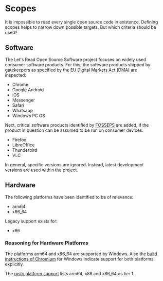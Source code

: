 # Scopes

It is impossible to read every single open source code in existence.
Defining scopes helps to narrow down possible targets. But which
criteria should be used?

## Software

The Let's Read Open Source Software project focuses on widely used
consumer software products. For this, the software products shipped by
gatekeepers as specified by the [EU Digital Markets Act
(DMA)](https://digital-markets-act.ec.europa.eu/gatekeepers_en) are
inspected:

- Chrome
- Google Android
- iOS
- Messenger
- Safari
- Whatsapp
- Windows PC OS

Next, critical software products identified by
[FOSSEPS](https://joinup.ec.europa.eu/collection/fosseps/news/fosseps-critical-open-source-software-study-report)
are added, if the product in question can be assumed to be run on
consumer devices:

- Firefox
- LibreOffice
- Thunderbird
- VLC

In general, specific versions are ignored. Instead, latest development
versions are used within the project.

## Hardware

The following platforms have been identified to be of relevance:

- arm64
- x86\_64

Legacy support exists for:

- x86

### Reasoning for Hardware Platforms

The platforms arm64 and x86\_64 are supported by Windows. Also the
[build instructions of Chromium](https://chromium.googlesource.com/chromium/src/+/main/docs/windows_build_instructions.md)
for Windows indicate support for both platforms explicitly.

The [rustc platform support](https://doc.rust-lang.org/nightly/rustc/platform-support.html)
lists arm64, x86 and x86\_64 as tier 1.
